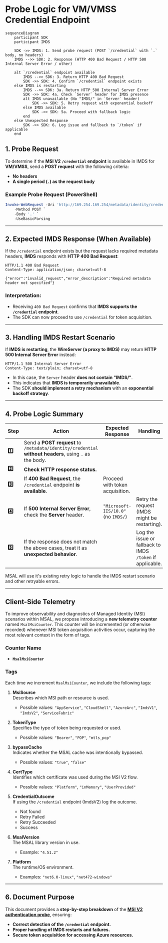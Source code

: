 # Probe Logic for VM/VMSS Credential Endpoint

```mermaid
sequenceDiagram
    participant SDK
    participant IMDS

    SDK ->> IMDS: 1. Send probe request (POST `/credential` with `.` body, no headers)
    IMDS -->> SDK: 2. Response (HTTP 400 Bad Request / HTTP 500 Internal Server Error / other)

    alt `/credential` endpoint available
        IMDS -->> SDK: 3. Return HTTP 400 Bad Request
        SDK ->> SDK: 4. Confirm `/credential` endpoint exists
    else IMDS is restarting
        IMDS -->> SDK: 3a. Return HTTP 500 Internal Server Error
        SDK ->> SDK: 4a. Check `Server` header for IMDS presence
        alt IMDS unavailable (No "IMDS/" in `Server` header)
            SDK ->> SDK: 5. Retry request with exponential backoff
        else IMDS available
            SDK ->> SDK: 5a. Proceed with fallback logic
        end
    else Unexpected Response
        SDK ->> SDK: 6. Log issue and fallback to `/token` if applicable
    end
```

## 1. Probe Request
To determine if the **MSI V2 `/credential` endpoint** is available in IMDS for **VM/VMSS**, send a **POST request** with the following criteria:
- **No headers**
- **A single period (`.`) as the request body**

### Example Probe Request (PowerShell)
```powershell
Invoke-WebRequest -Uri 'http://169.254.169.254/metadata/identity/credential?cred-api-version=1.0' `
    -Method POST `
    -Body '.' `
    -UseBasicParsing
```

---

## 2. Expected IMDS Response (When Available)
If the `/credential` endpoint exists but the request lacks required metadata headers, **IMDS** responds with **HTTP 400 Bad Request**:

```
HTTP/1.1 400 Bad Request
Content-Type: application/json; charset=utf-8

{"error":"invalid_request","error_description":"Required metadata header not specified"}
```

### Interpretation:
- Receiving `400 Bad Request` confirms that **IMDS supports the `/credential` endpoint**.
- The SDK can now proceed to use `/credential` for token acquisition.

---

## 3. Handling IMDS Restart Scenario
If **IMDS is restarting**, the **WireServer (a proxy to IMDS)** may return **HTTP 500 Internal Server Error** instead:

```
HTTP/1.1 500 Internal Server Error
Content-Type: text/plain; charset=utf-8
```

- In this case, the `Server` header **does not contain "IMDS/"**.
- This indicates that **IMDS is temporarily unavailable**.
- The SDK **should implement a retry mechanism** with an **exponential backoff strategy**.

---

## 4. Probe Logic Summary

| **Step** | **Action** | **Expected Response** | **Handling** |
|----------|-----------|----------------------|--------------|
| **1️⃣** | Send a **POST request** to `/metadata/identity/credential` **without headers**, using `.` as the body. | | |
| **2️⃣** | **Check HTTP response status.** | | |
| **3️⃣** | If **400 Bad Request**, the `/credential` endpoint **is available**. | Proceed with token acquisition. |
| **4️⃣** | If **500 Internal Server Error**, check the **Server** header. | `"Microsoft-IIS/10.0"` (no `IMDS/`) | Retry the request (IMDS might be restarting). |
| **5️⃣** | If the response does not match the above cases, treat it as **unexpected behavior**. | | Log the issue or fallback to IMDS `/token` if applicable. |

MSAL will use it's existing retry logic to handle the IMDS restart scenario and other retryable errors.

---

## Client-Side Telemetry

To improve observability and diagnostics of Managed Identity (MSI) scenarios within MSAL, we propose introducing a **new telemetry counter** named `MsalMsiCounter`. This counter will be incremented (or otherwise recorded) whenever MSI token acquisition activities occur, capturing the most relevant context in the form of tags.

### Counter Name
- **`MsalMsiCounter`**

### Tags
Each time we increment `MsalMsiCounter`, we include the following tags:

1. **MsiSource**  
   Describes which MSI path or resource is used.  
   - Possible values: `"AppService"`, `"CloudShell"`, `"AzureArc"`, `"ImdsV1"`, `"ImdsV2"`, `"ServiceFabric"`

2. **TokenType**  
   Specifies the type of token being requested or used.  
   - Possible values: `"Bearer"`, `"POP"`, `"mtls_pop"`

3. **bypassCache**  
   Indicates whether the MSAL cache was intentionally bypassed.  
   - Possible values: `"true"`, `"false"`

4. **CertType**  
   Identifies which certificate was used during the MSI V2 flow.  
   - Possible values: `"Platform"`, `"inMemory"`, `"UserProvided"`

5. **CredentialOutcome**  
   If using the `/credential` endpoint (ImdsV2) log the outcome.  
   - Not found 
   - Retry Failed
   - Retry Succeeded
   - Success

6. **MsalVersion**  
   The MSAL library version in use.  
   - Example: `"4.51.2"`

7. **Platform**  
   The runtime/OS environment.  
   - Examples: `"net6.0-linux"`, `"net472-windows"`

---

## 6. Document Purpose
This document provides a **step-by-step breakdown** of the **[MSI V2 authentication probe](https://microsoft.sharepoint.com/:w:/t/AzureMSI/EUOAjN2q-hBNptrwi1ZolLgBsAYYmm_qRKXsoY62D2oiAg?e=hSAVOl)**, ensuring:
- **Correct detection of the `/credential` endpoint.**
- **Proper handling of IMDS restarts and failures.**
- **Secure token acquisition for accessing Azure resources.**
